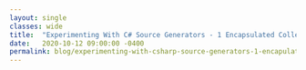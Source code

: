 ```yaml
---
layout: single
classes: wide
title:  "Experimenting With C# Source Generators - 1 Encapsulated Collections"
date:   2020-10-12 09:00:00 -0400
permalink: blog/experimenting-with-csharp-source-generators-1-encapulated-collections
---
```

